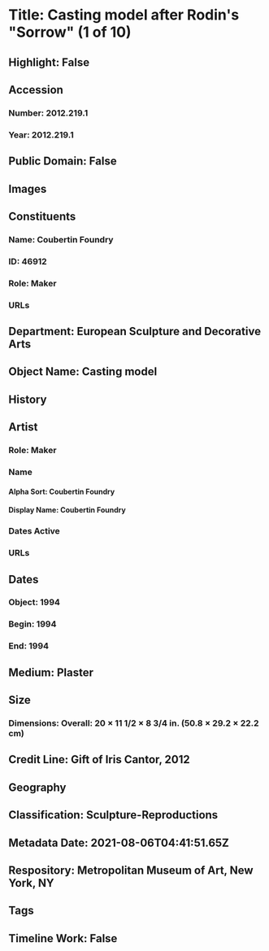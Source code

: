 # Title: Casting model after Rodin's "Sorrow" (1 of 10)
## Highlight: False
## Accession
### Number: 2012.219.1
### Year: 2012.219.1
## Public Domain: False
## Images
## Constituents
### Name: Coubertin Foundry
### ID: 46912
### Role: Maker
### URLs
## Department: European Sculpture and Decorative Arts
## Object Name: Casting model
## History
## Artist
### Role: Maker
### Name
#### Alpha Sort: Coubertin Foundry
#### Display Name: Coubertin Foundry
### Dates Active
### URLs
## Dates
### Object: 1994
### Begin: 1994
### End: 1994
## Medium: Plaster
## Size
### Dimensions: Overall: 20 × 11 1/2 × 8 3/4 in. (50.8 × 29.2 × 22.2 cm)
## Credit Line: Gift of Iris Cantor, 2012
## Geography
## Classification: Sculpture-Reproductions
## Metadata Date: 2021-08-06T04:41:51.65Z
## Respository: Metropolitan Museum of Art, New York, NY
## Tags
## Timeline Work: False